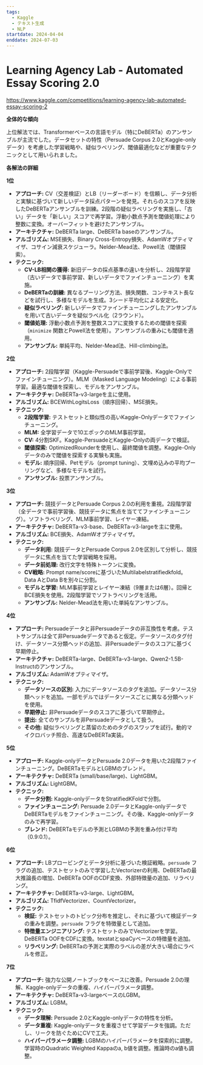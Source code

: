 ```yaml
---
tags:
  - Kaggle
  - テキスト生成
  - NLP
startdate: 2024-04-04
enddate: 2024-07-03
---
```

# Learning Agency Lab - Automated Essay Scoring 2.0
https://www.kaggle.com/competitions/learning-agency-lab-automated-essay-scoring-2

**全体的な傾向**

上位解法では、Transformerベースの言語モデル（特にDeBERTa）のアンサンブルが主流でした。データセットの特性（Persuade Corpus 2.0とKaggle-onlyデータ）を考慮した学習戦略や、疑似ラベリング、閾値最適化などが重要なテクニックとして用いられました。

**各解法の詳細**

**1位**

- **アプローチ:** CV（交差検証）とLB（リーダーボード）を信頼し、データ分析と実験に基づいて新しいデータ採点パターンを発見。それらのスコアを反映したDeBERTaアンサンブルを訓練。2段階の疑似ラベリングを実施し、「古い」データを「新しい」スコアで再学習。浮動小数点予測を閾値処理により整数に変換。オーバーフィットを避けたアンサンブル。
- **アーキテクチャ:** DeBERTa large、DeBERTa baseのアンサンブル。
- **アルゴリズム:** MSE損失、Binary Cross-Entropy損失、AdamWオプティマイザ、コサイン減衰スケジューラ。Nelder-Mead法、Powell法（閾値探索）。
- **テクニック:**
    - **CV-LB相関の獲得:** 新旧データの採点基準の違いを分析し、2段階学習（古いデータで事前学習、新しいデータでファインチューニング）を実施。
    - **DeBERTaの訓練:** 異なるプーリング方法、損失関数、コンテキスト長などを試行し、多様なモデルを生成。3シード平均化による安定化。
    - **疑似ラベリング:** 新しいデータでファインチューニングしたアンサンブルを用いて古いデータを疑似ラベル化（2ラウンド）。
    - **閾値処理:** 浮動小数点予測を整数スコアに変換するための閾値を探索（`minimize` 関数とPowell法を使用）。アンサンブルの重みにも閾値を適用。
    - **アンサンブル:** 単純平均、Nelder-Mead法、Hill-climbing法。

**2位**

- **アプローチ:** 2段階学習（Kaggle-Persuadeで事前学習後、Kaggle-Onlyでファインチューニング）。MLM（Masked Language Modeling）による事前学習。最適な閾値を探索し、モデルをアンサンブル。
- **アーキテクチャ:** DeBERTa-v3-largeを主に使用。
- **アルゴリズム:** BCEWithLogitsLoss（順序回帰）、MSE損失。
- **テクニック:**
    - **2段階学習:** テストセットと類似性の高いKaggle-Onlyデータでファインチューニング。
    - **MLM:** 全学習データで10エポックのMLM事前学習。
    - **CV:** 4分割SKF。Kaggle-PersuadeとKaggle-Onlyの両データで検証。
    - **閾値探索:** OptimizedRounderを使用し、最終閾値を調整。Kaggle-Onlyデータのみで閾値を探索する実験も実施。
    - **モデル:** 順序回帰、Petモデル（prompt tuning）、文埋め込みの平均プーリングなど、多様なモデルを試行。
    - **アンサンブル:** 投票アンサンブル。

**3位**

- **アプローチ:** 競技データとPersuade Corpus 2.0の利用を重視。2段階学習（全データで事前学習後、競技データに焦点を当ててファインチューニング）。ソフトラベリング、MLM事前学習、レイヤー凍結。
- **アーキテクチャ:** DeBERTa-v3-base、DeBERTa-v3-largeを主に使用。
- **アルゴリズム:** BCE損失、AdamWオプティマイザ。
- **テクニック:**
    - **データ利用:** 競技データとPersuade Corpus 2.0を区別して分析し、競技データに焦点を当てた学習戦略を採用。
    - **データ前処理:** 改行文字を特殊トークンに変換。
    - **CV戦略:** Prompt name/scoreに基づいたMultilabelstratifiedkfold。Data AとData Bを別々に分割。
    - **モデルと学習:** MLM事前学習とレイヤー凍結（9層または6層）。回帰とBCE損失を使用。2段階学習でソフトラベリングを活用。
    - **アンサンブル:** Nelder-Mead法を用いた単純なアンサンブル。

**4位**

- **アプローチ:** Persuadeデータと非Persuadeデータの非互換性を考慮。テストサンプルは全て非Persuadeデータであると仮定。データソースのタグ付け、データソース分類ヘッドの追加、非Persuadeデータのスコアに基づく早期停止。
- **アーキテクチャ:** DeBERTa-large、DeBERTa-v3-large、Qwen2-1.5B-Instructのアンサンブル。
- **アルゴリズム:** AdamWオプティマイザ。
- **テクニック:**
    - **データソースの区別:** 入力にデータソースのタグを追加。データソース分類ヘッドを追加。一部モデルではデータソースごとに異なる分類ヘッドを使用。
    - **早期停止:** 非Persuadeデータのスコアに基づいて早期停止。
    - **提出:** 全てのサンプルを非Persuadeデータとして扱う。
    - **その他:** 疑似ラベリングと蒸留のためのタグのスワップを試行。動的マイクロバッチ照合、高速なDeBERTa実装。

**5位**

- **アプローチ:** Kaggle-onlyデータとPersuade 2.0データを用いた2段階ファインチューニング。DeBERTaモデルとLGBMのブレンド。
- **アーキテクチャ:** DeBERTa (small/base/large)、LightGBM。
- **アルゴリズム:** LightGBM。
- **テクニック:**
    - **データ分割:** Kaggle-onlyデータをStratifiedKFoldで分割。
    - **ファインチューニング:** Persuade 2.0データとKaggle-onlyデータでDeBERTaモデルをファインチューニング。その後、Kaggle-onlyデータのみで再学習。
    - **ブレンド:** DeBERTaモデルの予測とLGBMの予測を重み付け平均（0.9:0.1）。

**6位**

- **アプローチ:** LBプロービングとデータ分析に基づいた検証戦略。`persuade` フラグの追加、テストセットのみで学習したVectorizerの利用、DeBERTaの最大推論長の増加、DeBERTa OOFのCDF変換、外部特徴量の追加、リラベリング。
- **アーキテクチャ:** DeBERTa-v3-large、LightGBM。
- **アルゴリズム:** TfidfVectorizer、CountVectorizer。
- **テクニック:**
    - **検証:** テストセットのトピック分布を推定し、それに基づいて検証データの重みを調整。`persuade` フラグを特徴量として追加。
    - **特徴量エンジニアリング:** テストセットのみでVectorizerを学習。DeBERTa OOFをCDFに変換。texstatとspaCyベースの特徴量を追加。
    - **リラベリング:** DeBERTaの予測と実際のラベルの差が大きい場合にラベルを修正。

**7位**

- **アプローチ:** 強力な公開ノートブックをベースに改善。Persuade 2.0の理解、Kaggle-onlyデータの重複、ハイパーパラメータ調整。
- **アーキテクチャ:** DeBERTa-v3-largeベースのLGBM。
- **アルゴリズム:** LGBM。
- **テクニック:**
    - **データ理解:** Persuade 2.0とKaggle-onlyデータの特性を分析。
    - **データ重複:** Kaggle-onlyデータを重複させて学習データを強調。ただし、リークを防ぐためにCVで工夫。
    - **ハイパーパラメータ調整:** LGBMのハイパーパラメータを探索的に調整。学習時のQuadratic Weighted Kappaのa, b値を調整。推論時のa値も調整。